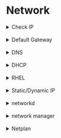 # Network

<details>
<summary>Check IP</summary>

**Different ways to check ip addresses:**

```bash
 ~: ifconfig
 ~: ifconfig ens33
 ~: ip addr show
 ~: ip addr show ens33
 ~: cat /etc/netplan/*.yml
```

**A brief way:**

```bash
 ~: networkctl status
```

</details>

<br/>

<details>
<summary>Default Gateway</summary>

**To check routes and DG:**

```bash
 ~: route -n
 
 ~: networkctl status
 
 ~: ip route list
```

 **How to change DG:**

 1. From /etc/netplan/*.yml file
 2. From ***ip route*** command

 **Change DG from ip command:**

 ```bash
 ip route add default via 192.168.1.1
 ```

 ```bash
 route add default gw 192.168.1.1
 ```

 **Delete A route:**

 ```bash
 sudo ip route del default via 192.168.1.1
 ```

</details>

<br/>

<details><summary>DNS</summary>

**To check dns servers:**

```bash
 ~: resolvectl status
```

```bash
 ~: cat /etc/resolve.conf
```

در فایل بالا قبلا می توانستیم آیپی دی ان اس سرورهایمان را معرفی کنیم اما در نسخه های جدیدتر لینوکس این فایل توسط پکیج و دستور زیر مدیریت می شود و نباید این فایل را تغییر داد.

**systemd-resolve:**

```bash
 ~: systemd-resolve —status
```

This command will give dns servers and status per interface.

```bash
 ~: networkctl status
```

**Flush cache:**

```bash
 ~: resolvectl flush-caches
```

</details>

<br/>

<details><summary>DHCP</summary>

To Release current ip:

```bash
sudo dhclient -v -r
```

To get new ip address from dhcp server:

```bash
sudo dhclient -v 
```

If the nic already has an ip the above command will add new address to the nic, So if you want to renew you should first run the ***dhclient*** command with ***-r*** option.
</details>

<br/>

<details><summary>RHEL</summary>

***IP Address configuration:***

 *If the NetworkManager service is running, this command displays the state of the system's physical network interfaces,*

```bash
nmcli device status
```

```bash
ip addr show
ip addr show dev eth1
ifconfig 
```

***Add Static or DHCP address:***

1. *Edit network file*

```bash
vim /etc/sysconfig/network For old versions
```

2. *Edit below file and set ip and gateway*

```bash
vim /etc/sysconfig/network-scripts/ifcfg-eth0
```

3. *Set DNS Server configuration*

```bash
vim /etc/resolv.conf
```

4. *Restart network service*

```bash
/etc/init.d/network restart [On SysVinit]

systemctl restart network [On SystemD]
```

</details>

<br/>

<details><summary>Static/Dynamic IP</summary>

In new version of ubuntu the netplan package and method is being used to manage networking.

There is also two rendering system that linux or netplan are using to manage the networking and they are:

systemd-networkd , NetworkManager

By default on server edition the systemd-networkd is being used.

The ip address configurations are saved in some yaml files in below directory: /etc/netplan

By default there is one yaml file for all network adapters by the name e.g: ***50-cloud-init.yaml***

**Rendering method:**

In this yaml file the rendering method is defined. for example for NetworkManager we have:

```bash
cat /etc/netplan/50-cloud-init.yaml
```

```bash
network:
 version: 2
 renderer: NetworkManager
```

If the rendere is not mentioned by default systemd-networkd will be used.

**To check either dhcp or static method:**

```bash
cat /etc/netplan/50-cloud-init.yaml
```

<details><summary>DHCP Mode Example</summary>

```bash
sudo vim /etc/netplan/50-cloud-init.yaml
```

```bash
network:
 ethernets:
  ens33:
   dhcp4: true
 version: 2
```

```bash
sudo netplan apply
```

</details> <!-- End 1 -->

<details>
<summary>Static IP Example</summary>

```bash
sudo vim /etc/netplan/50-cloud-init.yaml
```

```bash
network: 
 version: 2 
 renderer: networkd 
 ethernets: 
  enp3s0: 
   addresses:
    - 192.168.174.10/24
   gateway4: 192.168.174.1
   nameservers: 
    search: [mydomain, otherdomain] 
    addresses: [192.168.174.1, 1.1.1.1]
```

```bash
sudo netplan apply
```

</details><!-- End 1 -->
</details>

<br/>

<details><summary>networkd</summary>

systemd-networkd is a system daemon that manages network configurations. It detects and configures network devices as they appear; it can also create virtual network devices. This service can be especially useful to set up complex network configurations for a container managed by systemd-nspawn or for virtual machines. It also works fine on simple connections.

networkd is part of Systemd. In other word systemd-networkd used to manage network connections using Systemd. On the other hand NetworkManager is a GUI tool for configuring networking options.

You can tell Netplan to use NetworkManager and it is useful for Linux desktop or laptop users. By default all network devices get handled by systemd-networkd.

```bash
systemctl status systemd-networkd
```

</details>

<br/>

<details><summary>network manager</summary>

NetworkManager attempts to keep an active network connection available at all times.

The point of NetworkManager is to make networking configuration and setup as painless and automatic as possible. If using DHCP, NetworkManager is intended to replace default routes, obtain IP addresses from a DHCP server and change nameservers whenever it sees fit. In effect, the goal of NetworkManager is to make networking Just Work.

Whilst it was originally targeted at desktops, it has more recently been chosen as the default network management software for some non-Debian server-oriented Linux distributions. If you have special needs, the upstream's developers would like to hear about them, but understand that NetworkManager is not intended to serve the needs of all users.

```bash
systemctl status network-manager
```

</details>

<br/>

<details><summary>Netplan</summary>

The network configuration abstraction renderer, Netplan is a utility for easily configuring networking on a linux system. You simply create a YAML description of the required network interfaces and what each should be configured to do. From this description Netplan will generate all the necessary configuration for your chosen renderer tool.

## How does it work?

Netplan reads network configuration from `/etc/netplan/*.yaml` which are written by administrators, installers, cloud image instantiations, or other OS deployments. During early boot, Netplan generates backend specific configuration files in `/run` to hand off control of devices to a particular networking daemon.

Netplan currently works with these supported renderers:

- NetworkD
- Network Manager

## Configuration

Obviously, without configuration, netplan will not do anything. The most useful configuration snippet (to bring up things via dhcp) is as follows:

```bash
network:
    version: 2
    renderer: NetworkManager
```

This will make NetworkManager manage all devices (and by default, any ethernet device will come up with DHCP once carrier is detected).

Using networkd as a renderer does not let devices automatically come up using DHCP; each interface needs to be specified in a file in `/etc/netplan` for its configuration to be written and for it to be used in networkd.

Netplan uses a set of subcommands to drive its behavior:

- **netplan generate**: Use `/etc/netplan` to generate the required configuration for the renderers.
- **netplan apply**: Apply all configuration for the renderers, restarting them as necessary.

## Examples | Netplan

Below are a collection of example netplan configurations for common scenarios. If you see a scenario missing or have one to contribute, please file a bug against this documentation with the example using the links at the bottom of this page. Thank you!

To configure netplan, save configuration files under `/etc/netplan/` with a `.yaml` extension (e.g. `/etc/netplan/config.yaml`), then run `sudo netplan apply`. This command parses and applies the configuration to the system. Configuration written to disk under `/etc/netplan/` will persist between reboots.

### Using DHCP and static addressing

To let the interface named ‘enp3s0’ get an address via DHCP, create a YAML file with the following:

```bash
network:
    version: 2
    renderer: networkd
    ethernets:
    enp3s0:
        dhcp4: true
```

To instead set a static IP address, use the addresses key, which takes a list of (IPv4 or IPv6), addresses along with the subnet prefix length (e.g. /24). Gateway and DNS information can be provided as well:

```bash
network:
    version: 2
    renderer: networkd
    ethernets:
    enp3s0:
        addresses:
            
        gateway4: 10.10.10.1
        nameservers:
            search: [mydomain, otherdomain]
            addresses: [10.10.10.1, 1.1.1.1]
```

### Connecting multiple interfaces with DHCP

Many systems now include more than one network interface. Servers will commonly need to connect to multiple networks, and may require that traffic to the Internet goes through a specific interface despite all of them providing a valid gateway.

One can achieve the exact routing desired over DHCP by specifying a metric for the routes retrieved over DHCP, which will ensure some routes are preferred over others. In this example, ‘enred’ is preferred over ‘engreen’, as it has a lower route metric:

```bash
network:
    version: 2
    ethernets:
    enred:
        dhcp4: yes
        dhcp4-overrides:
        route-metric: 100
    engreen:
        dhcp4: yes
        dhcp4-overrides:
        route-metric: 200
```

### Connecting to an open wireless network

Netplan easily supports connecting to an open wireless network (one that is not secured by a password), only requiring that the access point is defined:

```bash
network:
    version: 2
    wifis:
    wl0:
        access-points:
        opennetwork: {}
        dhcp4: yes
```

### Connecting to a WPA Personal wireless network

Wireless devices use the ‘wifis’ key and share the same configuration options with wired ethernet devices. The wireless access point name and password should also be specified:

### Connecting to WPA Enterprise wireless networks

It is also common to find wireless networks secured using WPA or WPA2 Enterprise, which requires additional authentication parameters.
For example, if the network is secured using WPA-EAP and TTLS:
Or, if the network is secured using WPA-EAP and TLS:
    Many different modes of encryption are supported. See the [Netplan reference](https://netplan.io/reference) page.

### Using multiple addresses on a single interface

The addresses key can take a list of addresses to assign to an interface:

Interface aliases (e.g. eth0:0) are not supported.

### Using multiple addresses with multiple gateways

Similar to the example above, interfaces with multiple addresses can be configured with multiple gateways.

Given that there are multiple addresses, each with their own gateway, we do not specify `gateway4` here, and instead configure individual routes to 0.0.0.0/0 (everywhere) using the address of the gateway for the subnet. The `metric` value should be adjusted so the routing happens as expected.

DHCP can be used to receive one of the IP addresses for the interface. In this case, the default route for that address will be automatically configured with a `metric` value of 100. As a short-hand for an entry under `routes`, `gateway4` can be set to the gateway address for one of the subnets. In that case, the route for that subnet can be omitted from `routes`. Its `metric` will be set to 100.

### Using Network Manager as a renderer

Netplan supports both networkd and Network Manager as backends. You can specify which network backend should be used to configure particular devices by using the `renderer` key. You can also delegate all configuration of the network to Network Manager itself by specifying only the `renderer` key:

### Configuring interface bonding

Bonding is configured by declaring a bond interface with a list of physical interfaces and a bonding mode. Below is an example of an active-backup bond that uses DHCP to obtain an address:

Below is an example of a system acting as a router with various bonded interfaces and different types. Note the ‘optional: true’ key declarations that allow booting to occur without waiting for those interfaces to activate fully.

### Configuring network bridges

To create a very simple bridge consisting of a single device that uses DHCP, write:

A more complex example, to get libvirtd to use a specific bridge with a tagged vlan, while continuing to provide an untagged interface as well would involve:

Then libvirtd would be configured to use this bridge by adding the following content to a new XML file under `/etc/libvirtd/qemu/networks/`. The name of the bridge in the tag as well as in need to match the name of the bridge device configured using netplan:

### Attaching VLANs to network interfaces

To configure multiple VLANs with renamed interfaces:

### Reaching a directly connected gateway

This allows setting up a default route, or any route, using the “on-link” keyword where the gateway is an IP address that is directly connected to the network even if the address does not match the subnet configured on the interface.

For IPv6 the config would be very similar, with the notable difference being an additional scope: link host route to the router’s address required:

### Configuring source routing

Route tables can be added to particular interfaces to allow routing between two networks:

In the example below, ens3 is on the 192.168.3.0/24 network and ens5 is on the 192.168.5.0/24 network. This enables clients on either network to connect to the other and allow the response to come from the correct interface.

Furthermore, the default route is still assigned to ens5 allowing any other traffic to go through it.

### Configuring a loopback interface

Networkd does not allow creating new loopback devices, but a user can add new addresses to the standard loopback interface, lo, in order to have it considered a valid address on the machine as well as for custom routing:

### Integration with a Windows DHCP Server

For networks where DHCP is provided by a Windows Server using the dhcp-identifier key allows for interoperability:

### Connecting an IP tunnel

Tunnels allow an administrator to extend networks across the Internet by configuring two endpoints that will connect a special tunnel interface and do the routing required. Netplan supports SIT, GRE, IP-in-IP (ipip, ipip6, ip6ip6), IP6GRE, VTI and VTI6 tunnels.

A common use of tunnels is to enable IPv6 connectivity on networks that only support IPv4. The example below show how such a tunnel might be configured.

Here, 1.1.1.1 is the client’s own IP address; 2.2.2.2 is the remote server’s IPv4 address, “2001:dead:beef::2/64” is the client’s IPv6 address as defined by the tunnel, and “2001:dead:beef::1” is the remote server’s IPv6 address.

Finally, “2001:cafe:face::1/64” is an address for the client within the routed IPv6 prefix:

## Design | Netplan

<https://netplan.io/design>

There are central network config files for Snappy, Server, Client, MAAS, cloud-init in `/etc/netplan/*.yaml`. All installers only generate such a file, no /etc/network/interfaces any more. There is also a netplan command line tool to drive some operations.

Systems are configured during early boot with a “network renderer” which reads `/etc/netplan/*.yaml` and writes configuration to /run to hand off control of devices to the specified networking daemon.

- Any other configured devices get handled by networkd by default, unless explicitly marked as managed by a specific manager ([NetworkManager](https://wiki.ubuntu.com/NetworkManager))
- Devices that are not covered by the network config do not get touched at all.

## Key goals

- Usable in initramfs (few dependencies and fast)
- No persistent generated config, only original YAML config
- Default policy applies with no config file present
- Parser supports multiple config files to allow applications (libvirt, lxd) to package up expected network config (virbr0, lxdbr0), or to change the global default policy to use [NetworkManager](https://wiki.ubuntu.com/NetworkManager) for everything.
- Retains the flexibility to change backends/policy later or adjust to “apt purge network-manager” as generated configuration is ephemeral

## Requirements

- Initial configuration of network on a host from an oracle: MAAS, Cloud, Installer (Subiquity/Ubiquity), WebDM
- Machine-parseable, but human readable configuration: YAML
- Allowing full control over links and ip configuration (link properties and ip network configuration options) bond-*bridge-* ipv6-* , etc
- Mtu, wake-on-lan, ethtool settings
- Rule-based application of configuration
- Related to smart defaults, e.g. Ubuntu Core might want to always run DHCP on any on-board interface (it doesn’t care which one)
- Smart defaults, with predictable fallback configuration
- Support VMs in cloud (EC2, and Azure variants)
- Support containers in LXD
- Support servers booting on baremetal (ISO)
- Support servers booting via MAAS
- Automatic appropriate backend selection without any config, but pluggable (config.d) policy for desktops to use NM for everything
- Compatibility with older images which have existing 70-persistent-net.rules or boot with “net.ifnames=0” or similar.

## Design overview

![https://assets.ubuntu.com/v1/a1a80854-netplan_design_overview.svg](https://assets.ubuntu.com/v1/a1a80854-netplan_design_overview.svg)

## Network Config format

This is called “version 2”, as current MAAS/curtin already use a [different YAML format](http://curtin.readthedocs.io/en/latest/topics/networking.html) that is called “version 1”.

## General structure

The top-level node is a network: mapping that contains “version: 2” (the YAML currently being used by curtin, MAAS, etc. is version 1), and then device definitions grouped by their type, such as “ethernets:”, “wifis:”, or “bridges:”. These are the types that our renderer can understand and are supported by our backends.

Each type block contains device definitions as a map where the keys (called “configuration IDs”) are defined as below.

## Device Configuration IDs

The key names below the per-device-type definition maps (like “ethernets:”) are called “ID”s. They must be unique throughout the entire set of configuration files. Their primary purpose is to serve as anchor names for composite devices, for example to enumerate the members of a bridge that is currently being defined.

There are two physically/structurally different classes of device definitions, and the ID field has a different interpretation for each:

### Examples: ethernet, wifi

These can dynamically come and go between reboots and even during runtime (hotplugging). In the generic case, they can be selected by “match:” rules on desired properties, such as name/name pattern, MAC address, driver, or device paths. In general these will match any number of devices (unless they refer to properties which are unique such as the full path or MAC address), so without further knowledge about the hardware these will always be considered as a group.

With specific knowledge (taken from the admin, a gadget snap, etc.), or by using unique properties such as path or MAC, match rules can be written so that they only match one device. Then the “set-name:” property can be used to give that device a more specific/desirable/nicer name than the default from udev’s ifnames. Any additional device that satisfies the match rules will then fail to get renamed and keep the original kernel name (and dmesg will show an error).

It is valid to specify no match rules at all, in which case the ID field is simply the interface name to be matched. This is mostly useful if you want to keep simple cases simple, and it’s how we have done network device configuration since the mists of time.

If there are match: rules, then the ID field is a purely opaque name which is only being used for references from definitions of compound devices in the config.

### Examples: veth, bridge, bond

These are fully under the control of the config file(s) and the network stack. I. e. these devices are being created instead of matched. Thus “match:” and “set-name:” are not applicable for these, and the ID field is the name of the created virtual device.

### Complex example

This shows most available features that are planned for the initial 16.10 implementation:

```bash
network:
    version: 2

    # if specified globally, can only realistically have that value, as
    # networkd cannot render wifi/3G. This would be shipped as a separate
    # config.d/ by desktop images
    # it can also be specified by-type or by-device
    renderer: network-manager
    ethernets:
    # opaque ID for physical interfaces with match rules
    # only referred to by other stanzas
    id0:
        match:
        macaddress: 00:11:22:33:44:55
    wakeonlan: true
    dhcp4: true
    addresses:
        - 192.168.14.2/24
        - 2001:1::1/64
    lom:
        # example for explicitly setting a backend (default would be networkd)
        match:
        driver: ixgbe
        # you are responsible for setting tight enough match rules
        # that only match one device if you use set-name
        set-name: lom1
        dhcp6: true
    switchports:
        # all cards on second PCI bus
        # unconfigured by themselves will be added to br0 below
        match:
        name: enp2*
        mtu: 1280
    wifis:
        all-wlans:
        # useful on a system where you know there is
        # only ever going to be one device
        match: {}
        access-points:
        "Joe's home":
            # mode defaults to "managed" (client), key type to wpa-psk
            password: "s3kr1t"
        # this creates an AP on wlp1s0 using hostapd
        # no match rules, thus ID is the interface name
        wlp1s0:
        access-points:
            "guest":
            mode: ap
            channel: 11
            # no WPA config implies default of open
    bridges:
        # the key name is the name for virtual (created) interfaces;
        # no 'match' or 'set-name' attributes are allowed.
        br0:
        # IDs of the components
        # switchports expands into multiple interfaces
        interfaces: [wlp1s0, switchports]
        dhcp4: true
        routes:
        - to: 0.0.0.0/0
        via: 11.0.0.1
        metric: 3
        nameservers:
        search: [foo.local, bar.local]
        addresses: [8.8.8.8]
```

## Commands

`Generate`  Runs during early boot and will read config, and write files  `Apply`  Kicks the various backends to realize network config  `List` `Update` `Config`  **Set** Capture existing config on an interface into the equivalent YAML. **Show** Merge and display all the current available configuration on the system.  

## Use cases

Some of the possible ways of using netplan are captured below.

Cathy boots the latest Ubuntu Server Image on her Intel NUC via USB key. The NUC has both a wired ethernet port and a wireless NIC builtin and has added a third USB-NIC as well, though it’s not currently connected. During the installation, the installer presents Cathy with the 3 interfaces. Cathy selects the wired ethernet device; it was the only one with an IP configured via DHCP. After the installation is complete Cathy reboots her NUC and finds the following in `/etc/netplan/01-install.yaml:`

```bash
network:
    version: 2
    ethernets:
    # configured by subiquity
    eno1:
        dhcp4: true
```

The installer wrote out a config which included elements for the explicitly chosen/configured wired device. The other NICs are unconfigured, as the installer should not make any assumptions about their future usage or configuration.
